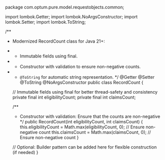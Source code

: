 package com.optum.pure.model.requestobjects.common;

import lombok.Getter;
import lombok.NoArgsConstructor;
import lombok.Setter;
import lombok.ToString;

/**
 * Modernized RecordCount class for Java 21+:
 * - Immutable fields using final.
 * - Constructor with validation to ensure non-negative counts.
 * - `@ToString` for automatic string representation.
 */
@Getter
@Setter
@ToString
@NoArgsConstructor
public class RecordCount {

    // Immutable fields using final for better thread-safety and consistency
    private final int eligibilityCount;
    private final int claimsCount;

    /**
     * Constructor with validation: Ensure that the counts are non-negative
     */
    public RecordCount(int eligibilityCount, int claimsCount) {
        this.eligibilityCount = Math.max(eligibilityCount, 0);  // Ensure non-negative count
        this.claimsCount = Math.max(claimsCount, 0);  // Ensure non-negative count
    }

    // Optional: Builder pattern can be added here for flexible construction (if needed)
}
